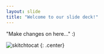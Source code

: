 ```yaml
---
layout: slide
title: "Welcome to our slide deck!"
---
```


"Make changes on here..." :)

![skitchtocat](https://octodex.github.com/images/skitchtocat.png)
{: .center}
